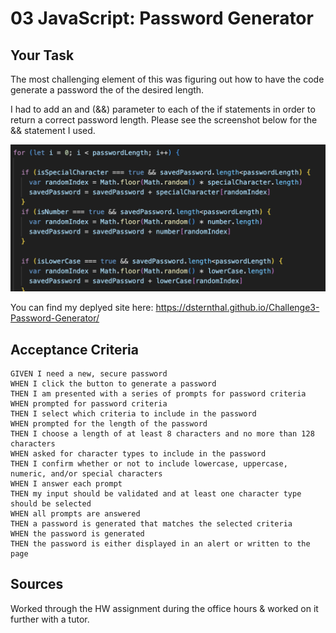 # 03 JavaScript: Password Generator

## Your Task

The most challenging element of this was figuring out how to have the code generate a password the of the desired length.

I had to add an and (&&) parameter to each of the if statements in order to return a correct password length. Please see the screenshot below for the && statement I used. 

![screenshot of the && statement.](./Assets/Screenshot%202023-07-03%20at%204.23.16%20PM.png)



You can find my deplyed site here: https://dsternthal.github.io/Challenge3-Password-Generator/

## Acceptance Criteria

```
GIVEN I need a new, secure password
WHEN I click the button to generate a password
THEN I am presented with a series of prompts for password criteria
WHEN prompted for password criteria
THEN I select which criteria to include in the password
WHEN prompted for the length of the password
THEN I choose a length of at least 8 characters and no more than 128 characters
WHEN asked for character types to include in the password
THEN I confirm whether or not to include lowercase, uppercase, numeric, and/or special characters
WHEN I answer each prompt
THEN my input should be validated and at least one character type should be selected
WHEN all prompts are answered
THEN a password is generated that matches the selected criteria
WHEN the password is generated
THEN the password is either displayed in an alert or written to the page
```

## Sources

Worked through the HW assignment during the office hours & worked on it further with a tutor. 

